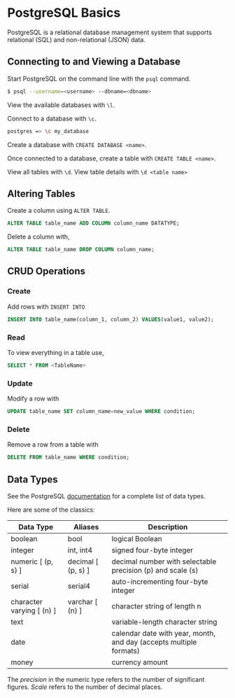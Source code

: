 # PostgreSQL Basics

PostgreSQL is a relational database management system that supports relational (SQL) and non-relational (JSON) data.

## Connecting to and Viewing a Database 

Start PostgreSQL on the command line with the `psql` command.

```bash
$ psql --username=<username> --dbname=<dbname>
```

View the available databases with `\l`.

Connect to a database with `\c`.

```bash
postgres => \c my_database
```

Create a database with `CREATE DATABASE <name>`.

Once connected to a database, create a table with `CREATE TABLE <name>`.

View all tables with `\d`. View table details with `\d <table name>`

## Altering Tables

Create a column using `ALTER TABLE`.

```sql
ALTER TABLE table_name ADD COLUMN column_name DATATYPE;
```

Delete a column with,

```sql
ALTER TABLE table_name DROP COLUMN column_name;
```

## CRUD Operations

### Create

Add rows with `INSERT INTO`

```sql
INSERT INTO table_name(column_1, column_2) VALUES(value1, value2);
```

### Read

To view everything in a table use,

```sql
SELECT * FROM <TableName>
```

### Update

Modify a row with

```sql
UPDATE table_name SET column_name=new_value WHERE condition;
```

### Delete

Remove a row from a table with

```sql
DELETE FROM table_name WHERE condition;
```

## Data Types

See the PostgreSQL [documentation](https://www.postgresql.org/docs/current/datatype.html) for a complete list of data types.

Here are some of the classics:

| Data Type                 | Aliases            | Description                                                        |
|---------------------------|--------------------|--------------------------------------------------------------------|
| boolean                   | bool               | logical Boolean                                                    |
| integer                   | int, int4          | signed four-byte integer                                           |
| numeric [ (p, s) ]        | decimal [ (p, s) ] | decimal number with selectable precision (p) and scale (s)         |
| serial                    | serial4            | auto-incrementing four-byte integer                                |
| character varying [ (n) ] | varchar [ (n) ]    | character string of length n                                       |
| text                      |                    | variable-length character string                                   |
| date                      |                    | calendar date with year, month, and day (accepts multiple formats) |
| money                     |                    | currency amount                                                    |

The *precision* in the numeric type refers to the number of significant figures. *Scale* refers to the number of decimal places.
